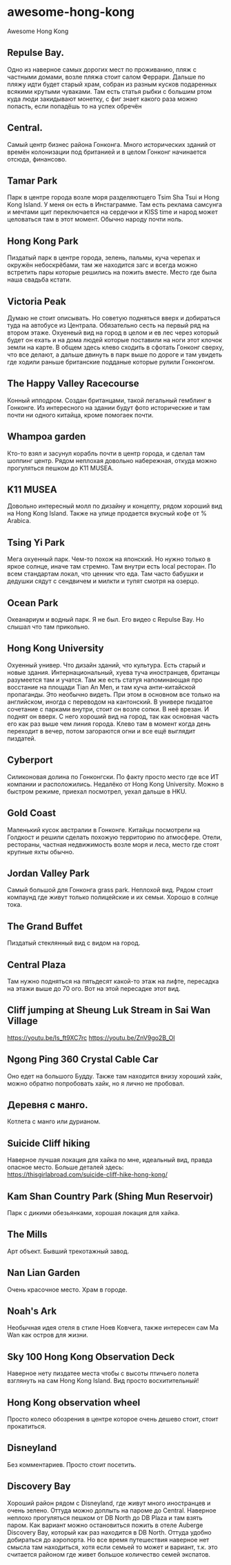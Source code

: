 # awesome-hong-kong
Awesome Hong Kong

## Repulse Bay.
Одно из наверное самых дорогих мест по проживанию, пляж с частными домами, возле пляжа стоит салом Феррари. Дальше по пляжу идти будет старый храм, собран из разным кусков подаренных всякими крутыми чуваками. Там есть статья рыбки с большим ртом куда люди закидывают монетку, с фиг знает какого раза можно попасть, если попадёшь то на успех обречён

## Central.
Самый центр бизнес района Гонконга. Много исторических зданий от времён колонизации под британией и в целом Гонконг начинается отсюда, финансово.

## Tamar Park
Парк в центре города возле моря разделяютщего Tsim Sha Tsui и Hong Kong Island. У меня он есть в Инстаграмме. Там есть реклама самсунга и мечтами щит переключается на сердечки и KISS time и народ может целоваться там в этот момент. Обычно народу почти ноль.

## Hong Kong Park
Пиздатый парк в центре города, зелень, пальмы, куча черепах и окружён небоскрёбами, там же находится загс и всегда можно встретить пары которые решились на пожить вместе. Место где была наша свадьба кстати.

## Victoria Peak
Думаю не стоит описывать. Но советую подняться вверх и добираться туда на автобусе из Централа. Обязательно сесть на первый ряд на втором этаже. Охуенеый вид на город в целом и ев лес через который будет он ехать и на дома людей которые поставили на ноги этот клочок земли на карте. В общем здесь клево сходить в сфотать Гонконг сверху, что все делают, а дальше двинуть в парк выше по дороге и там увидеть где ходили раньше британские подданые которые рулили Гонконгом.

## The Happy Valley Racecourse
Конный ипподром. Создан британцами, такой легальный гемблинг в Гонконге. Из интересного на здании будут фото исторические и там почти ни одного китайца, кроме помогаек почти.

## Whampoa garden 
Кто-то взял и засунул корабль почти в центр города, и сделал там шоппинг центр. Рядом неплохая довольно набережная, откуда можно прогуляться пешком до K11 MUSEA.

## K11 MUSEA
Довольно интересный молл по дизайну и концепту, рядом хороший вид на Hong Kong Island. Также на улице продается вкусный кофе от % Arabica.

## Tsing Yi Park
Мега охуенный парк. Чем-то похож на японский. Но нужно только в яркое солнце, иначе там стремно. Там внутри есть local ресторан. По всем стандартам локал, что ценник что еда. Там часто бабушки и дедушки сядут с сендвичем и милкти и тупят смотря на озерцо.

## Ocean Park
Океанариум и водный парк. Я не был. Его видео с Repulse Bay. Но слышал что там прикольно.

## Hong Kong University
Охуенный универ. Что дизайн зданий, что культура. Есть старый и новые здания. Интернациональный, хуева туча иностранцев, британцы разумеется там и учатся. Там же есть статуя напоминающая про восстание на площади Tian An Men, и там куча анти-китайской пропаганды. Это необычно видеть. При этом в основном все только на английском, иногда с переводом на кантонский. В универе пиздатое сочетание с парками внутри, стоит он возле сопки. В неё врезан. И поднят он вверх. С него хороший вид на город, так как основная часть его как раз выше чем линия города. Клево там в момент когда день переходит в вечер, потом загораются огни и все ещё выглядит пиздатей.

## Cyberport
Силиконовая долина по Гонконгски. По факту просто место где все ИТ компании и расположились. Недалёко от Hong Kong University. Можно в быстром режиме, приехал посмотрел, уехал дальше в HKU.

## Gold Coast
Маленький кусок австралии в Гонконге. Китайцы посмотрели на Голдкост и решили сделать похожую территорию по атмосфере. Отели, рестораны, частная недвижимость возле моря и леса, место где стоят крупные яхты обычно.

## Jordan Valley Park
Самый большой для Гонконга grass park. Неплохой вид. Рядом стоит компаунд где живут только полицейские и их семьи. Хорошо в солнце тока.

## The Grand Buffet
Пиздатый стеклянный вид с видом на город.

## Central Plaza
Там нужно подняться на пятьдесят какой-то этаж на лифте, пересадка на этажи выше до 70 ого. Вот на этой пересадке этот вид.

## Cliff jumping at Sheung Luk Stream in Sai Wan Village
https://youtu.be/Is_ft9XC7rc
https://youtu.be/ZnV9go2B_OI

## Ngong Ping 360 Crystal Cable Car
Оно едет на большого Будду. Также там находится внизу хороший хайк, можно обратно попробовать хайк, но я лично не пробовал.

## Деревня с манго.
Котлета с манго или дурианом.

## Suicide Cliff hiking
Наверное лучшая локация для хайка по мне, идеальный вид, правда опасное место. Больше деталей здесь: https://thisgirlabroad.com/suicide-cliff-hike-hong-kong/

## Kam Shan Country Park (Shing Mun Reservoir)
Парк с дикими обезьянками, хорошая локация для хайка.

## The Mills
Арт объект. Бывший трекотажный завод.

## Nan Lian Garden
Очень красочное место. Храм в городе.

## Noah's Ark
Необычная идея отеля в стиле Ноев Ковчега, также интересен сам Ma Wan как остров для жизни.

## Sky 100 Hong Kong Observation Deck
Наверное нету пиздатее места чтобы с высоты птичьего полета взглянуть на сам Hong Kong Island. Вид просто восхитительный!

## Hong Kong observation wheel
Просто колесо обозрения в центре которое очень дешево стоит, стоит прокатиться.

## Disneyland
Без комментариев. Просто стоит посетить.

## Discovery Bay
Хороший район рядом с Disneyland, где живут много иностранцев и очень зелено. Оттуда можно доплыть на пароме до Central. Наверное неплохо прогуляться пешком от DB North до DB Plaza и там взять паром. Как вариант можно остановиться пожить в отеле Auberge Discovery Bay, который как раз находится в DB North. Оттуда удобно добираться до аэропорта. Но все время путешествия наверное нет смысла там находиться, хотя если семьей то может и вариант, т.к. это считается районом где живет большое количество семей экспатов.
